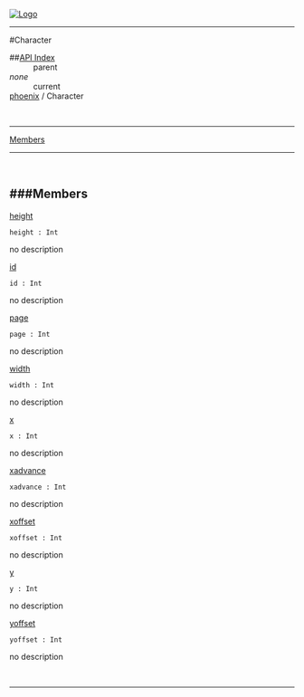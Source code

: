 
[![Logo](../../images/logo.png)](../../index.html)

---

#Character


##[API Index](../../api/index.html#phoenix)   
&emsp;&emsp;&emsp;parent    
_none_   
&emsp;&emsp;&emsp;current    
[phoenix](./) / Character

<br/>

---


[Members](#Members)   


---

&nbsp;   

<a class="lift" name="Members" ></a>
###Members   
---
<a class="lift" name="height" href="#height">height</a>



`height : Int`

<span class="small_desc_flat"> no description </span>   

<a class="lift" name="id" href="#id">id</a>



`id : Int`

<span class="small_desc_flat"> no description </span>   

<a class="lift" name="page" href="#page">page</a>



`page : Int`

<span class="small_desc_flat"> no description </span>   

<a class="lift" name="width" href="#width">width</a>



`width : Int`

<span class="small_desc_flat"> no description </span>   

<a class="lift" name="x" href="#x">x</a>



`x : Int`

<span class="small_desc_flat"> no description </span>   

<a class="lift" name="xadvance" href="#xadvance">xadvance</a>



`xadvance : Int`

<span class="small_desc_flat"> no description </span>   

<a class="lift" name="xoffset" href="#xoffset">xoffset</a>



`xoffset : Int`

<span class="small_desc_flat"> no description </span>   

<a class="lift" name="y" href="#y">y</a>



`y : Int`

<span class="small_desc_flat"> no description </span>   

<a class="lift" name="yoffset" href="#yoffset">yoffset</a>



`yoffset : Int`

<span class="small_desc_flat"> no description </span>   



&nbsp;
&nbsp;
&nbsp;

---  


&nbsp;   
&nbsp;   